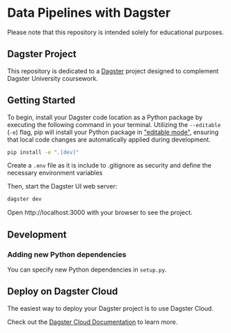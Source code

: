 # Data Pipelines with Dagster

Please note that this repository is intended solely for educational purposes.

## Dagster Project

This repository is dedicated to a [Dagster](https://dagster.io/) project designed to complement Dagster University coursework.

## Getting Started

To begin, install your Dagster code location as a Python package by executing the following command in your terminal. Utilizing the `--editable` (`-e`) flag, pip will install your Python package in ["editable mode"](https://pip.pypa.io/en/latest/topics/local-project-installs/#editable-installs), ensuring that local code changes are automatically applied during development.

```bash
pip install -e ".[dev]"
```

Create a `.env` file as it is include to .gitignore as security and define the necessary environment variables

Then, start the Dagster UI web server:

```bash
dagster dev
```

Open http://localhost:3000 with your browser to see the project.

## Development

### Adding new Python dependencies

You can specify new Python dependencies in `setup.py`.

## Deploy on Dagster Cloud

The easiest way to deploy your Dagster project is to use Dagster Cloud.

Check out the [Dagster Cloud Documentation](https://docs.dagster.cloud) to learn more.
